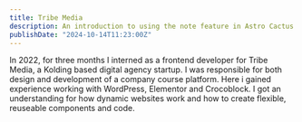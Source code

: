 ```yaml
---
title: Tribe Media
description: An introduction to using the note feature in Astro Cactus
publishDate: "2024-10-14T11:23:00Z"
---
```


In 2022, for three months I interned as a frontend developer for Tribe Media, a Kolding based digital agency startup. I was responsible for both design and development of a company course platform. Here i gained experience working with WordPress, Elementor and Crocoblock. I got an understanding for how dynamic websites work and how to create flexible, reuseable components and code.
